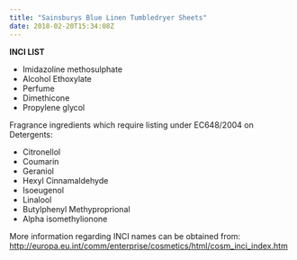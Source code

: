 ```yaml
---
title: "Sainsburys Blue Linen Tumbledryer Sheets"
date: 2018-02-20T15:34:08Z
---
```

**INCI LIST**

* Imidazoline methosulphate
* Alcohol Ethoxylate
* Perfume
* Dimethicone
* Propylene glycol

Fragrance ingredients which require listing under EC648/2004 on Detergents:

* Citronellol
* Coumarin
* Geraniol
* Hexyl Cinnamaldehyde
* Isoeugenol
* Linalool
* Butylphenyl Methyproprional
* Alpha isomethylionone

More information regarding INCI names can be obtained from: http://europa.eu.int/comm/enterprise/cosmetics/html/cosm_inci_index.htm
